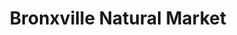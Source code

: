 ---
title: "Bronxville Natural Market"
url: /bronxville/bronxville-natural-market/
shop: health food
---